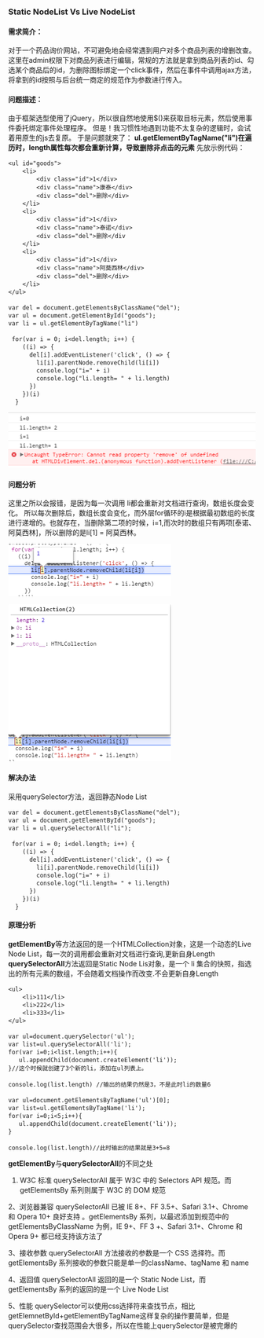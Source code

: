 ### Static NodeList  Vs Live NodeList

#### 需求简介：

对于一个药品询价网站，不可避免地会经常遇到用户对多个商品列表的增删改查。这里在admin权限下对商品列表进行编辑，常规的方法就是拿到商品列表的id、勾选某个商品后的id，为删除图标绑定一个click事件，然后在事件中调用ajax方法，将拿到的id按照与后台统一商定的规范作为参数进行传入。

#### 问题描述：

由于框架选型使用了jQuery，所以很自然地使用$()来获取目标元素，然后使用事件委托绑定事件处理程序。
但是！我习惯性地遇到功能不太复杂的逻辑时，会试着用原生的js去复原。
于是问题就来了： **ul.getElementByTagName("li")在遍历时，length属性每次都会重新计算，导致删除非点击的元素**
先放示例代码：
````
<ul id="goods">
    <li>
        <div class="id">1</div>
        <div class="name">康泰</div>
        <div class="del">删除</div>
    </li>
    <li>
        <div class="id">1</div>
        <div class="name">泰诺</div>        
        <div class="del">删除</div
    </li>
    <li>
        <div class="id">1</div>
        <div class="name">阿莫西林</div>   
        <div class="del">删除</div>
    </li>
</ul>

var del = document.getElementsByClassName("del");
var ul = document.getElementById("goods");
var li = ul.getElementByTagName("li")

 for(var i = 0; i<del.length; i++) {
    ((i) => {
      del[i].addEventListener('click', () => {
        li[i].parentNode.removeChild(li[i])
        console.log("i=" + i)
        console.log("li.length= " + li.length)
      })
    })(i)
  }
````
![](/实习总结/imgs/static-1.jpg)

#### 问题分析
这里之所以会报错，是因为每一次调用 li都会重新对文档进行查询，数组长度会变化。
所以每次删除后，数组长度会变化，而外层for循环的i是根据最初数组的长度进行递增的。也就存在，当删除第二项的时候，i=1,而次时的数组只有两项[泰诺、阿莫西林]，所以删除的是li[1] = 阿莫西林。

![](/实习总结/imgs/static-2.jpg)

![](/实习总结/imgs/static-3.jpg)

#### 解决办法
采用querySelector方法，返回静态Node List
````
var del = document.getElementsByClassName("del");
var ul = document.getElementById("goods");
var li = ul.querySelectorAll("li");

 for(var i = 0; i<del.length; i++) {
    ((i) => {
      del[i].addEventListener('click', () => {
        li[i].parentNode.removeChild(li[i])
        console.log("i=" + i)
        console.log("li.length= " + li.length)
      })
    })(i)
  }
````

#### 原理分析
**getElementBy**等方法返回的是一个HTMLCollection对象，这是一个动态的Live Node List，每一次的调用都会重新对文档进行查询,更新自身Length
**querySelectorAll**方法返回是Static Node Lis对象，是一个 li 集合的快照，指选出的所有元素的数组，不会随着文档操作而改变.不会更新自身Length

````
<ul>
    <li>111</li>
    <li>222</li> 
    <li>333</li> 
</ul>

var ul=document.querySelector('ul');
var list=ul.querySelectorAll('li'); 
for(var i=0;i<list.length;i++){ 
   ul.appendChild(document.createElement('li'));
}//这个时候就创建了3个新的li，添加在ul列表上。
 
console.log(list.length) //输出的结果仍然是3，不是此时li的数量6

var ul=document.getElementsByTagName('ul')[0];
var list=ul.getElementsByTagName('li');
for(var i=0;i<5;i++){ 
   ul.appendChild(document.createElement('li'));
} 

console.log(list.length)//此时输出的结果就是3+5=8
````
**getElementBy**与**querySelectorAll**的不同之处
1. W3C 标准
querySelectorAll 属于 W3C 中的 Selectors API 规范。而 getElementsBy 系列则属于 W3C 的 DOM 规范 

2、浏览器兼容
querySelectorAll 已被 IE 8+、FF 3.5+、Safari 3.1+、Chrome 和 Opera 10+ 良好支持 。getElementsBy 系列，以最迟添加到规范中的 getElementsByClassName 为例，IE 9+、FF 3 +、Safari 3.1+、Chrome 和 Opera 9+ 都已经支持该方法了

3、接收参数
querySelectorAll 方法接收的参数是一个 CSS 选择符。而 getElementsBy 系列接收的参数只能是单一的className、tagName 和 name

4、返回值
querySelectorAll 返回的是一个 Static Node List，而 getElementsBy 系列的返回的是一个 Live Node List

5、性能
querySelector可以使用css选择符来查找节点，相比getElemnetById+getElementByTagName这样复杂的操作要简单，但是querySelector查找范围会大很多，所以在性能上querySelector是被完爆的

